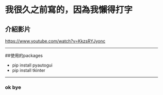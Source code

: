 # 我很久之前寫的，因為我懶得打字
## 介紹影片
https://www.youtube.com/watch?v=KkzsRYJyonc

---

##使用的packages
* pip install pyautogui
* pip install tkinter

---

### ok bye
